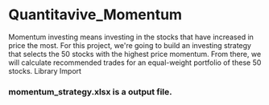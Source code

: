 # Quantitavive_Momentum
Momentum investing means investing in the stocks that have increased in price the most.
For this project, we're going to build an investing strategy that selects the 50 stocks with the highest price momentum. From there, we will calculate recommended trades for an equal-weight portfolio of these 50 stocks. Library Import
### momentum_strategy.xlsx is a output file.
